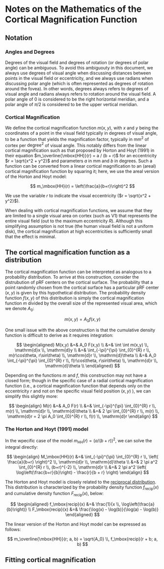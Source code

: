 # Notes on the Mathematics of the Cortical Magnification Function

## Notation

### Angles and Degrees
Degrees of the visual field and degrees of rotation (or degrees of polar angle)
can be ambiguous. To avoid this ambiguouty in this document, we always use
degrees of visual angle when discussing distances between points in the visual
field or eccentricity, and we always use radians when discussing polar angle
(which is often represented as degrees of rotation around the fovea). In other
words, degrees always refers to degrees of visual angle and radians always
refers to rotation around the visual field. A polar angle of 0 is considered to
be the right horizontal meridian, and a polar angle of $\pi / 2$ is considered
to be the upper vertical meridian.

### Cortical Magnification
We define the cortical magnification function $m(x, y)$, with $x$ and $y$ being
the coordinates of a point in the visual field typically in degrees of visual
angle, to be a function that yields the magnification factor, typically in
$\mbox{mm}^2$ of cortex per $\mbox{degree}^2$ of visual angle. This notably
differs from the linear cortical magnification such as that proposed by Horton
and Hoyt (1991) in their equation $m_\overline{\mbox{HH}}(r) = a / (b + r)$ for
an eccentricity $r = \sqrt{x^2 + y^2}$ and parameters $a$ in mm and $b$ in
degrees. Such a function can be converted from a linear cortical magnification
to an (areal) cortical magnification function by squaring it; here, we use the
areal version of the Horton and Hoyt model:

$$ m_\mbox{HH}(r) = \left(\frac{a}{b+r}\right)^2 $$

We use the variable $r$ to indicate the visual eccentricity ($r = \sqrt{x^2 +
y^2}$).

When dealing with cortical magnification functions, we assume that they are
limited to a single visual area on cortex (such as V1) that represents the
entire visual field (out to the maximum eccentricity $R$). Although this
simplifying assumption is not true (the human visual field is not a uniform
disk), the cortical magnification at high eccentricities is sufficiently small
that the effect is minimal.


## The cortical magnification function as a distribution

The cortical magnification function can be interpreted as analogous to a
probability distribution. To arrive at this construction, consider the
distrubution of pRF centers on the cortical surface. The probability that a
point randomly chosen from the cortical surface has a particular pRF center
$(x, y)$ is given by this hypothetical distribution. The probability density
function $f(x, y)$ of this distribution is simply the cortical magnification
function $m$ divided by the overall size of the represented visual area, which
we denote $A_0$:

$$ m(x, y) = A_0 f(x,y) $$

One small issue with the above construction is that the cumulative density
function is difficult to derive as it requires integration:

$$ \begin{aligned}
M(x,y) &=& A_0 F(x,y) \\
       &=& \int \int m(x,y) \\, \mathrm{d}x \\, \mathrm{d}y \\
       &=& \int_{-\pi}^{\pi} \int_{0}^{R} r \\, m(r\cos\theta, r\sin\theta) \\, \mathrm{d}r \\, \mathrm{d}\theta \\
       &=& A_0 \int_{-\pi}^{\pi} \int_{0}^{R} r \\, f(r\cos\theta, r\sin\theta) \\, \mathrm{d}r \\, \mathrm{d}\theta \\
\end{aligned} $$

Depending on the functions $m$ and $f$, this construction may not have a closed
form; though in the specific case of a radial cortical magnification function
(i.e., a cortical magnification function that depends only on the eccentricity
$r$ and not on the specific visual field position $(x,y)$ ), we can simplify
this slightly more:

$$ \begin{align}
M(r) &=& A_0 F(r) \\
     &=& \int_{-\pi}^{\pi} \int_{0}^{R} r \\, m(r) \\, \mathrm{d}r \\, \mathrm{d}\theta \\
     &=& 2 \pi \int_{0}^{R} r \\, m(r) \\, \mathrm{d}r = 2 \pi A_0 \int_{0}^{R} r \\, f(r) \\, \mathrm{d}r
\end{align} $$

### The Horton and Hoyt (1991) model
In the wpecific case of the model $m_\mbox{HH}(r) = (a / (b + r))^2$, we can
solve the integral directly:

$$ \begin{align}
M_\mbox{HH}(r) &=& \int_{-\pi}^{\pi} \int_{0}^{R} r \\, \left( \frac{a}{b+r} \right)^2 \\, \mathrm{d}r \\, \mathrm{d}\theta \\
    &=& 2 \pi a^2 \int_{0}^{R} r \\, (b+r)^{-2} \\, \mathrm{d}r \\
    &=& 2 \pi a^2 \left( \log\left(\frac{b+r}{b}\right) - \frac{r}{b + r} \right)
\end{align} $$

The Horton and Hoyt model is closely related to the [reciprocal distribution](https://en.wikipedia.org/wiki/Reciprocal_distribution). This distribution is characterized by the probability density function $f_\mbox{recip}(x)$ and cumulative density function $F_\mbox{recip}(x)$, below:

$$ \begin{aligned}
f_\mbox{recip}(x) &=& \frac{1}{x \\, \log\left(\frac{a}{b}\right)} \\
F_\mbox{recip}(x) &=& \frac{\log(x) - \log(b)}{\log(a) - \log(b)} 
\end{aligned} $$

The linear version of the Horton and Hoyt model can be expressed as follows:

$$ m_\overline{\mbox{HH}}(r; a, b) = \sqrt{A_0} \\, f_\mbox{recip}(r + b; a, b) $$




## Fitting cortical magnification

